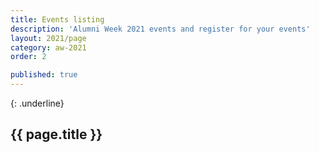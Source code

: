 ```yaml
---
title: Events listing
description: 'Alumni Week 2021 events and register for your events'
layout: 2021/page
category: aw-2021
order: 2

published: true
---
```

{: .underline}
## {{ page.title }}
